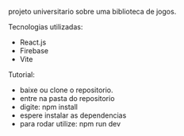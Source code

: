 projeto universitario sobre uma biblioteca de jogos.

Tecnologias utilizadas:
- React.js
- Firebase
- Vite

Tutorial:

- baixe ou clone o repositorio.
- entre na pasta do repositorio
- digite: npm install
- espere instalar as dependencias
- para rodar utilize: npm run dev
